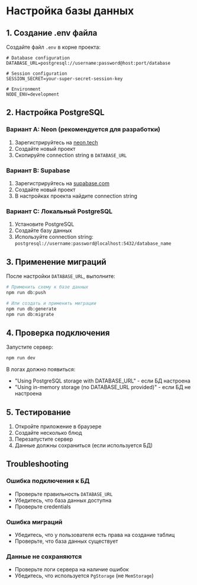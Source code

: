 # Настройка базы данных

## 1. Создание .env файла

Создайте файл `.env` в корне проекта:

```env
# Database configuration
DATABASE_URL=postgresql://username:password@host:port/database

# Session configuration  
SESSION_SECRET=your-super-secret-session-key

# Environment
NODE_ENV=development
```

## 2. Настройка PostgreSQL

### Вариант A: Neon (рекомендуется для разработки)
1. Зарегистрируйтесь на [neon.tech](https://neon.tech)
2. Создайте новый проект
3. Скопируйте connection string в `DATABASE_URL`

### Вариант B: Supabase
1. Зарегистрируйтесь на [supabase.com](https://supabase.com)
2. Создайте новый проект
3. В настройках проекта найдите connection string

### Вариант C: Локальный PostgreSQL
1. Установите PostgreSQL
2. Создайте базу данных
3. Используйте connection string: `postgresql://username:password@localhost:5432/database_name`

## 3. Применение миграций

После настройки `DATABASE_URL`, выполните:

```bash
# Применить схему к базе данных
npm run db:push

# Или создать и применить миграции
npm run db:generate
npm run db:migrate
```

## 4. Проверка подключения

Запустите сервер:

```bash
npm run dev
```

В логах должно появиться:
- "Using PostgreSQL storage with DATABASE_URL" - если БД настроена
- "Using in-memory storage (no DATABASE_URL provided)" - если БД не настроена

## 5. Тестирование

1. Откройте приложение в браузере
2. Создайте несколько блюд
3. Перезапустите сервер
4. Данные должны сохраниться (если используется БД)

## Troubleshooting

### Ошибка подключения к БД
- Проверьте правильность `DATABASE_URL`
- Убедитесь, что база данных доступна
- Проверьте credentials

### Ошибка миграций
- Убедитесь, что у пользователя есть права на создание таблиц
- Проверьте, что база данных существует

### Данные не сохраняются
- Проверьте логи сервера на наличие ошибок
- Убедитесь, что используется `PgStorage` (не `MemStorage`)
